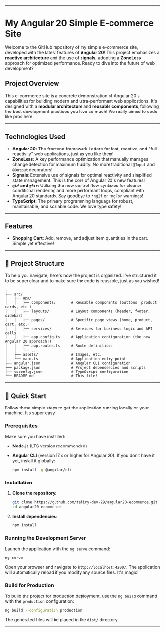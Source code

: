 -----

# My Angular 20 Simple E-commerce Site

  Welcome to the GitHub repository of my simple e-commerce site, developed with the latest features of **Angular 20**\! This project emphasizes a **reactive architecture** and the use of **signals**, adopting a **ZoneLess** approach for optimized performance. Ready to dive into the future of web development? 

##  Project Overview

  This e-commerce site is a concrete demonstration of Angular 20's capabilities for building modern and ultra-performant web applications. It's designed with a **modular architecture** and **reusable components**, following the best development practices you love so much\! We really aimed to code like pros here. 

-----

## Technologies Used

  * **Angular 20**: The frontend framework I adore for fast, reactive, and "full reactivity" web applications, just as you like them\!
  * **ZoneLess**: A key performance optimization that manually manages change detection for maximum fluidity. No more traditional `@Input` and `@Output` decorators\!
  * **Signals**: Extensive use of signals for optimal reactivity and simplified state management. This is the core of Angular 20's new features\!
  * **`@if` and `@for`**: Utilizing the new control flow syntaxes for cleaner conditional rendering and more performant loops, compliant with Angular 20 standards. Say goodbye to `*ngIf` or `*ngFor` warnings\!
  * **TypeScript**: The primary programming language for robust, maintainable, and scalable code. We love type safety\!

-----

## Features

  * **Shopping Cart**: Add, remove, and adjust item quantities in the cart. Simple yet effective\!

-----

## 📂 Project Structure

To help you navigate, here's how the project is organized. I've structured it to be super clear and to make sure the code is reusable, just as you wished\!

```
.
├── src/
│   ├── app/
│   │   ├── components/       # Reusable components (buttons, product cards, etc.)
│   │   ├── layouts/          # Layout components (header, footer, sidebar)
│   │   ├── pages/            # Specific page views (home, product, cart, etc.)
│   │   ├── services/         # Services for business logic and API calls
│   │   ├── app.config.ts     # Application configuration (the new Angular 20 approach!)
│   │   ├── app.routes.ts     # Route definitions
│   │   └── ...
│   ├── assets/               # Images, etc.
│   └── main.ts               # Application entry point
├── angular.json              # Angular CLI configuration
├── package.json              # Project dependencies and scripts
├── tsconfig.json             # TypeScript configuration
└── README.md                 # This file!
```

-----

## 🚀 Quick Start

  Follow these simple steps to get the application running locally on your machine. It's super easy\!

### Prerequisites

Make sure you have installed:

  * **Node.js** (LTS version recommended)

  * **Angular CLI** (version 17.x or higher for Angular 20). If you don't have it yet, install it globally:

    ```bash
    npm install -g @angular/cli
    ```

### Installation

1.  **Clone the repository**:

    ```bash
    git clone https://github.com/tahiry-dev-29/angular20-ecommerce.git
    cd angular20-ecommerce
    ```

2.  **Install dependencies**:

    ```bash
    npm install
    ```

### Running the Development Server

Launch the application with the `ng serve` command:

```bash
ng serve
```

  Open your browser and navigate to `http://localhost:4200/`. The application will automatically reload if you modify any source files. It's magic\!

### Build for Production

  To build the project for production deployment, use the `ng build` command with the `production` configuration:

```bash
ng build --configuration production
```

  The generated files will be placed in the `dist/` directory.

-----

